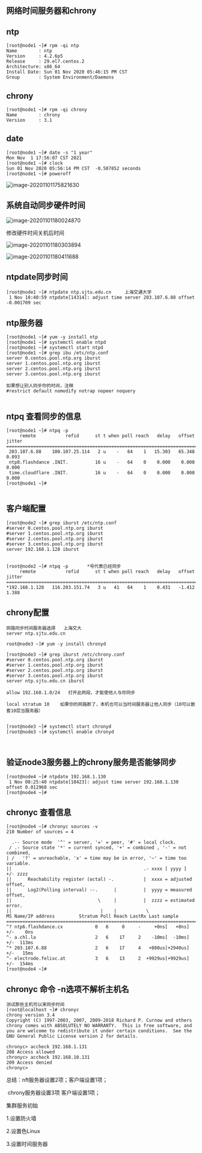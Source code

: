 ## 网络时间服务器和chrony

## ntp

```
[root@node1 ~]# rpm -qi ntp
Name        : ntp
Version     : 4.2.6p5
Release     : 29.el7.centos.2
Architecture: x86_64
Install Date: Sun 01 Nov 2020 05:46:15 PM CST
Group       : System Environment/Daemons

```



## chrony

```
[root@node1 ~]# rpm -qi chrony
Name        : chrony
Version     : 3.1

```

## date

```
[root@node1 ~]# date -s "1 year"
Mon Nov  1 17:56:07 CST 2021
[root@node1 ~]# clock
Sun 01 Nov 2020 05:56:14 PM CST  -0.507852 seconds
[root@node1 ~]# poweroff

```

![image-20201101175821630](C:\Users\localhost\AppData\Roaming\Typora\typora-user-images\image-20201101175821630.png)

## 系统自动同步硬件时间

![image-20201101180024870](C:\Users\localhost\AppData\Roaming\Typora\typora-user-images\image-20201101180024870.png)

修改硬件时间关机后时间

![image-20201101180303894](C:\Users\localhost\AppData\Roaming\Typora\typora-user-images\image-20201101180303894.png)

![image-20201101180411688](C:\Users\localhost\AppData\Roaming\Typora\typora-user-images\image-20201101180411688.png)

## ntpdate同步时间

```
[root@node1 ~]# ntpdate ntp.sjtu.edu.cn     上海交通大学
 1 Nov 18:40:59 ntpdate[14314]: adjust time server 203.107.6.88 offset -0.001709 sec
```

## ntp服务器

```
[root@node1 ~]# yum -y install ntp
[root@node1 ~]# systemctl enable ntpd
[root@node1 ~]# systemctl start ntpd
[root@node1 ~]# grep ibu /etc/ntp.conf
server 0.centos.pool.ntp.org iburst
server 1.centos.pool.ntp.org iburst
server 2.centos.pool.ntp.org iburst
server 3.centos.pool.ntp.org iburst

如果想让别人同步你的时间，注释
#restrict default nomodify notrap nopeer noquery


```

## ntpq 查看同步的信息

```
[root@node1 ~]# ntpq -p
     remote           refid      st t when poll reach   delay   offset  jitter
==============================================================================
 203.107.6.88    100.107.25.114   2 u    -   64    1   15.303   65.348   0.093
 ntp8.flashdance .INIT.          16 u    -   64    0    0.000    0.000   0.000
 time.cloudflare .INIT.          16 u    -   64    0    0.000    0.000   0.000
[root@node1 ~]# 


```

## 客户端配置

```
[root@node2 ~]# grep iburst /etc/ntp.conf 
#server 0.centos.pool.ntp.org iburst
#server 1.centos.pool.ntp.org iburst
#server 2.centos.pool.ntp.org iburst
#server 3.centos.pool.ntp.org iburst
server 192.168.1.128 iburst


[root@node2 ~]# ntpq -p       *号代表已经同步
     remote           refid      st t when poll reach   delay   offset  jitter
==============================================================================
*192.168.1.128   116.203.151.74   3 u   41   64    1    0.431   -1.412   1.388

```

## chrony配置

```
网路同步时间服务器选择   上海交大
server ntp.sjtu.edu.cn 
```

```
root@node3 ~]# yum -y install chronyd

[root@node3 ~]# grep iburst /etc/chrony.conf 
#server 0.centos.pool.ntp.org iburst
#server 1.centos.pool.ntp.org iburst
#server 2.centos.pool.ntp.org iburst
#server 3.centos.pool.ntp.org iburst
server ntp.sjtu.edu.cn iburst

allow 192.168.1.0/24   打开此网段，才能使他人与你同步

local stratum 10    如果你的网路断了，本机也可以当时间服务器让他人同步（10可以嵌套10层当服务器）


[root@node3 ~]# systemctl start chronyd
[root@node3 ~]# systemctl enable chronyd



```

## 验证node3服务器上的chrony服务是否能够同步

```
[root@node4 ~]# ntpdate 192.168.1.130
 1 Nov 08:25:40 ntpdate[10423]: adjust time server 192.168.1.130 offset 0.012968 sec
[root@node4 ~]# 

```

## chronyc 查看信息

```
[root@node4 ~]# chronyc sources -v
210 Number of sources = 4

  .-- Source mode  '^' = server, '=' = peer, '#' = local clock.
 / .- Source state '*' = current synced, '+' = combined , '-' = not combined,
| /   '?' = unreachable, 'x' = time may be in error, '~' = time too variable.
||                                                 .- xxxx [ yyyy ] +/- zzzz
||      Reachability register (octal) -.           |  xxxx = adjusted offset,
||      Log2(Polling interval) --.      |          |  yyyy = measured offset,
||                                \     |          |  zzzz = estimated error.
||                                 |    |           \
MS Name/IP address         Stratum Poll Reach LastRx Last sample               
===============================================================================
^? ntp6.flashdance.cx            0   6     0     -     +0ns[   +0ns] +/-    0ns
^- a.chl.la                      2   6    17     2    -10ms[  -10ms] +/-  113ms
^* 203.107.6.88                  2   6    17     4   +880us[+2940us] +/-   15ms
^- electrode.felixc.at           3   6    13     2  +9929us[+9929us] +/-  154ms
[root@node4 ~]# 

```

## chronyc 命令  -n选项不解析主机名

```
测试那些主机可以来同步时间
[root@localhost ~]# chronyc 
chrony version 3.4
Copyright (C) 1997-2003, 2007, 2009-2018 Richard P. Curnow and others
chrony comes with ABSOLUTELY NO WARRANTY.  This is free software, and
you are welcome to redistribute it under certain conditions.  See the
GNU General Public License version 2 for details.

chronyc> accheck 192.168.1.131
208 Access allowed
chronyc> accheck 192.168.10.131
209 Access denied
chronyc> 

```

总结：nft服务器设置2项；客户端设置1项；

​            chrony服务器设置3项   客户端设置1项；

集群服务初始

1.设置防火墙

2.设置色Linux

3.设置时间服务器

